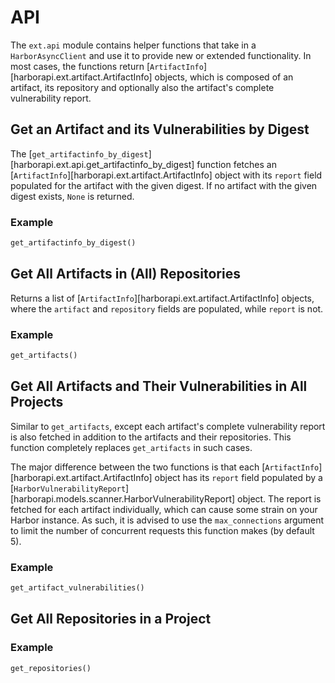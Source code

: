 # API

The `ext.api` module contains helper functions that take in a `HarborAsyncClient` and use it to provide new or extended functionality. In most cases, the functions return [`ArtifactInfo`][harborapi.ext.artifact.ArtifactInfo] objects, which is composed of an artifact, its repository and optionally also the artifact's complete vulnerability report.

## Get an Artifact and its Vulnerabilities by Digest

The [`get_artifactinfo_by_digest`][harborapi.ext.api.get_artifactinfo_by_digest] function fetches an [`ArtifactInfo`][harborapi.ext.artifact.ArtifactInfo] object with its `report` field populated for the artifact with the given digest. If no artifact with the given digest exists, `None` is returned.

### Example

```py
get_artifactinfo_by_digest()
```


## Get All Artifacts in (All) Repositories


Returns a list of [`ArtifactInfo`][harborapi.ext.artifact.ArtifactInfo] objects, where the `artifact` and `repository` fields are populated, while `report` is not.

### Example

```py
get_artifacts()
```


## Get All Artifacts and Their Vulnerabilities in All Projects

Similar to `get_artifacts`, except each artifact's complete vulnerability report is also fetched in addition to the artifacts and their repositories. This function completely replaces `get_artifacts` in such cases.

The major difference between the two functions is that each [`ArtifactInfo`][harborapi.ext.artifact.ArtifactInfo] object has its `report` field populated by a [`HarborVulnerabilityReport`][harborapi.models.scanner.HarborVulnerabilityReport] object. The report is fetched for each artifact individually, which can cause some strain on your Harbor instance. As such, it is advised to use the `max_connections` argument to limit the number of concurrent requests this function makes (by default 5).

### Example

```py
get_artifact_vulnerabilities()
```



## Get All Repositories in a Project

### Example

```py
get_repositories()
```
